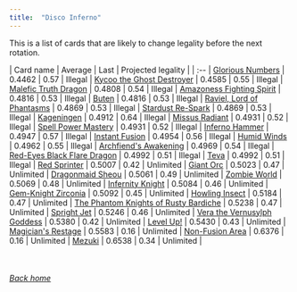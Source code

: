 ```yaml
---
title:  "Disco Inferno"
---
```


This is a list of cards that are likely to change legality before the next rotation.

| Card name | Average | Last | Projected legality |
| :-- |
[Glorious Numbers](https://db.ygoprodeck.com/card/?search=Glorious%20Numbers) | 0.4462 | 0.57 | Illegal |
[Kycoo the Ghost Destroyer](https://db.ygoprodeck.com/card/?search=Kycoo%20the%20Ghost%20Destroyer) | 0.4585 | 0.55 | Illegal |
[Malefic Truth Dragon](https://db.ygoprodeck.com/card/?search=Malefic%20Truth%20Dragon) | 0.4808 | 0.54 | Illegal |
[Amazoness Fighting Spirit](https://db.ygoprodeck.com/card/?search=Amazoness%20Fighting%20Spirit) | 0.4816 | 0.53 | Illegal |
[Buten](https://db.ygoprodeck.com/card/?search=Buten) | 0.4816 | 0.53 | Illegal |
[Raviel, Lord of Phantasms](https://db.ygoprodeck.com/card/?search=Raviel,%20Lord%20of%20Phantasms) | 0.4869 | 0.53 | Illegal |
[Stardust Re-Spark](https://db.ygoprodeck.com/card/?search=Stardust%20Re-Spark) | 0.4869 | 0.53 | Illegal |
[Kageningen](https://db.ygoprodeck.com/card/?search=Kageningen) | 0.4912 | 0.64 | Illegal |
[Missus Radiant](https://db.ygoprodeck.com/card/?search=Missus%20Radiant) | 0.4931 | 0.52 | Illegal |
[Spell Power Mastery](https://db.ygoprodeck.com/card/?search=Spell%20Power%20Mastery) | 0.4931 | 0.52 | Illegal |
[Inferno Hammer](https://db.ygoprodeck.com/card/?search=Inferno%20Hammer) | 0.4947 | 0.57 | Illegal |
[Instant Fusion](https://db.ygoprodeck.com/card/?search=Instant%20Fusion) | 0.4954 | 0.56 | Illegal |
[Humid Winds](https://db.ygoprodeck.com/card/?search=Humid%20Winds) | 0.4962 | 0.55 | Illegal |
[Archfiend's Awakening](https://db.ygoprodeck.com/card/?search=Archfiend's%20Awakening) | 0.4969 | 0.54 | Illegal |
[Red-Eyes Black Flare Dragon](https://db.ygoprodeck.com/card/?search=Red-Eyes%20Black%20Flare%20Dragon) | 0.4992 | 0.51 | Illegal |
[Teva](https://db.ygoprodeck.com/card/?search=Teva) | 0.4992 | 0.51 | Illegal |
[Red Sprinter](https://db.ygoprodeck.com/card/?search=Red%20Sprinter) | 0.5007 | 0.42 | Unlimited |
[Giant Orc](https://db.ygoprodeck.com/card/?search=Giant%20Orc) | 0.5023 | 0.47 | Unlimited |
[Dragonmaid Sheou](https://db.ygoprodeck.com/card/?search=Dragonmaid%20Sheou) | 0.5061 | 0.49 | Unlimited |
[Zombie World](https://db.ygoprodeck.com/card/?search=Zombie%20World) | 0.5069 | 0.48 | Unlimited |
[Infernity Knight](https://db.ygoprodeck.com/card/?search=Infernity%20Knight) | 0.5084 | 0.46 | Unlimited |
[Gem-Knight Zirconia](https://db.ygoprodeck.com/card/?search=Gem-Knight%20Zirconia) | 0.5092 | 0.45 | Unlimited |
[Howling Insect](https://db.ygoprodeck.com/card/?search=Howling%20Insect) | 0.5184 | 0.47 | Unlimited |
[The Phantom Knights of Rusty Bardiche](https://db.ygoprodeck.com/card/?search=The%20Phantom%20Knights%20of%20Rusty%20Bardiche) | 0.5238 | 0.47 | Unlimited |
[Spright Jet](https://db.ygoprodeck.com/card/?search=Spright%20Jet) | 0.5246 | 0.46 | Unlimited |
[Vera the Vernusylph Goddess](https://db.ygoprodeck.com/card/?search=Vera%20the%20Vernusylph%20Goddess) | 0.5380 | 0.42 | Unlimited |
[Level Up!](https://db.ygoprodeck.com/card/?search=Level%20Up!) | 0.5430 | 0.43 | Unlimited |
[Magician's Restage](https://db.ygoprodeck.com/card/?search=Magician's%20Restage) | 0.5583 | 0.16 | Unlimited |
[Non-Fusion Area](https://db.ygoprodeck.com/card/?search=Non-Fusion%20Area) | 0.6376 | 0.16 | Unlimited |
[Mezuki](https://db.ygoprodeck.com/card/?search=Mezuki) | 0.6538 | 0.34 | Unlimited |

<br>

###### [Back home](index)